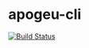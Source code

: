 # apogeu-cli

[![Build Status](https://travis-ci.org/apogeu/apogeu-cli.svg?branch=master)](https://travis-ci.org/apogeu/apogeu-cli)
